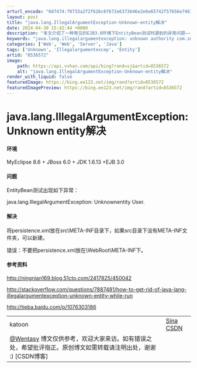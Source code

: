 ```yaml
---
arturl_encode: "687474:70733a2f2f626c6f672e6373646e2e6e65742f57656e746173:792f61727469636c652f64657461696c732f38353336353732"
layout: post
title: "java.lang.IllegalArgumentException-Unknown-entity解决"
date: 2024-04-30 15:42:44 +0800
description: "本文介绍了一种常见的EJB3.0环境下EntityBean测试时遇到的异常问题——java.lang"
keywords: "java.lang.illegalargumentexception: unknown authority com.smartlink.analytic"
categories: ['Web', 'Web', 'Server', 'Java']
tags: ['Unknown', 'Illegalargumentexcep', 'Entity']
artid: "8536572"
image:
    path: https://api.vvhan.com/api/bing?rand=sj&artid=8536572
    alt: "java.lang.IllegalArgumentException-Unknown-entity解决"
render_with_liquid: false
featuredImage: https://bing.ee123.net/img/rand?artid=8536572
featuredImagePreview: https://bing.ee123.net/img/rand?artid=8536572
---
```


# java.lang.IllegalArgumentException: Unknown entity解决

#### 环境

MyEclipse 8.6 + JBoss 6.0 + JDK 1.6.13 +EJB 3.0

#### 问题

EntityBean测试出现如下异常：

java.lang.IllegalArgumentException: Unknownentity User.

#### 解决

将persistence.xml放在src\META-INF目录下，如果src目录下没有META-INF文件夹，可以新建。

错误：不要把persistence.xml放在\WebRoot\META-INF下。

#### 参考资料

<http://ningnian169.blog.51cto.com/2417825/450042>

<http://stackoverflow.com/questions/7887481/how-to-get-rid-of-java-lang-illegalargumentexception-unknown-entity-while-run>

<http://tieba.baidu.com/p/1076303186>

|  |  |
| --- | --- |
| katoon | [Sina](http://weibo.com/wentasy "新浪微博求粉 ^_^") [CSDN](http://blog.csdn.net/Wentasy "我的CSDN博客——HelloWorld") |
| [@Wentasy](http://blog.csdn.net/Wentasy "我的CSDN博客——HelloWorld") 博文仅供参考，欢迎大家来访。如有错误之处，希望批评指正。原创博文如需转载请注明出处，谢谢 :) [CSDN博客] |